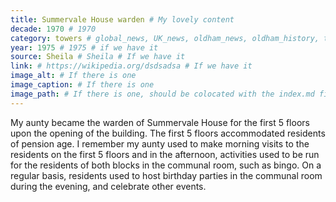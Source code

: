 ```yaml
---
title: Summervale House warden # My lovely content
decade: 1970 # 1970
category: towers # global_news, UK_news, oldham_news, oldham_history, towers, surrounding_estate # Always exactly one category
year: 1975 # 1975 # if we have it
source: Sheila # Sheila # If we have it
link: # https://wikipedia.org/dsdsadsa # If we have it
image_alt: # If there is one
image_caption: # If there is one
image_path: # If there is one, should be colocated with the index.md file in the folder
---
```


My aunty became the warden of Summervale House for the first 5 floors upon the opening of the building. The first 5 floors accommodated residents of pension age. I remember my aunty used to make morning visits to the residents on the first 5 floors and in the afternoon, activities used to be run for the residents of both blocks in the communal room, such as bingo. On a regular basis, residents used to host birthday parties in the communal room during the evening, and celebrate other events.
